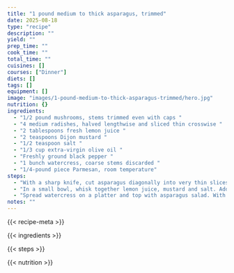 ```yaml
---
title: "1 pound medium to thick asparagus, trimmed"
date: 2025-08-18
type: "recipe"
description: ""
yield: ""
prep_time: ""
cook_time: ""
total_time: ""
cuisines: []
courses: ["Dinner"]
diets: []
tags: []
equipment: []
image: "images/1-pound-medium-to-thick-asparagus-trimmed/hero.jpg"
nutrition: {}
ingredients:
  - "1/2 pound mushrooms, stems trimmed even with caps "
  - "4 medium radishes, halved lengthwise and sliced thin crosswise "
  - "2 tablespoons fresh lemon juice "
  - "2 teaspoons Dijon mustard "
  - "1/2 teaspoon salt "
  - "1/3 cup extra-virgin olive oil "
  - "Freshly ground black pepper "
  - "1 bunch watercress, coarse stems discarded "
  - "1/4-pound piece Parmesan, room temperature"
steps:
  - "With a sharp knife, cut asparagus diagonally into very thin slices and transfer to a large bowl. Halve large mushrooms. Slice mushrooms very thin and add with radishes to asparagus. Toss salad gently. "
  - "In a small bowl, whisk together lemon juice, mustard and salt. Add oil in a stream, whisking, and whisk until emulsified. Drizzle dressing over asparagus salad and toss gently. Grind pepper over salad. "
  - "Spread watercress on a platter and top with asparagus salad. With a vegetable peeler, shave 1/2 to 3/4 of Parmesan into curls over salad, reserving remaining Parmesan for another use."
notes: ""
---
```

{{< recipe-meta >}}

{{< ingredients >}}

{{< steps >}}

{{< nutrition >}}

